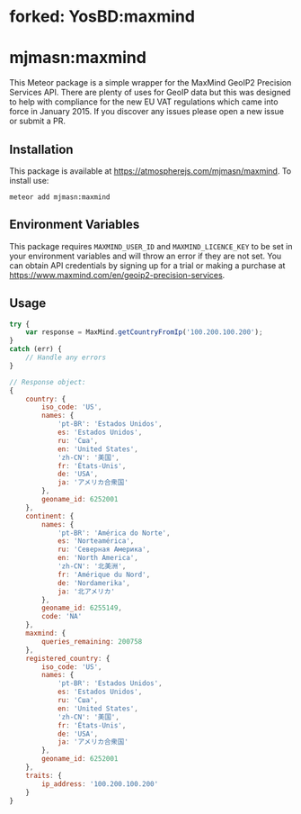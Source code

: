 # forked: YosBD:maxmind
# mjmasn:maxmind

This Meteor package is a simple wrapper for the MaxMind GeoIP2 Precision Services API. There are plenty of uses for GeoIP data but this was designed to help with compliance for the new EU VAT regulations which came into force in January 2015. If you discover any issues please open a new issue or submit a PR.

## Installation
This package is available at https://atmospherejs.com/mjmasn/maxmind. To install use:

```meteor add mjmasn:maxmind```

## Environment Variables
This package requires ```MAXMIND_USER_ID``` and ```MAXMIND_LICENCE_KEY``` to be set in your environment variables and will throw an error if they are not set. You can obtain API credentials by signing up for a trial or making a purchase at https://www.maxmind.com/en/geoip2-precision-services.

## Usage
```javascript
try {
    var response = MaxMind.getCountryFromIp('100.200.100.200');
}
catch (err) {
    // Handle any errors
}

// Response object:
{
    country: {
        iso_code: 'US',
        names: {
            'pt-BR': 'Estados Unidos',
            es: 'Estados Unidos',
            ru: 'Сша',
            en: 'United States',
            'zh-CN': '美国',
            fr: 'États-Unis',
            de: 'USA',
            ja: 'アメリカ合衆国'
        },
        geoname_id: 6252001
    },
    continent: {
        names: {
            'pt-BR': 'América do Norte',
            es: 'Norteamérica',
            ru: 'Северная Америка',
            en: 'North America',
            'zh-CN': '北美洲',
            fr: 'Amérique du Nord',
            de: 'Nordamerika',
            ja: '北アメリカ'
        },
        geoname_id: 6255149,
        code: 'NA'
    },
    maxmind: {
        queries_remaining: 200758
    },
    registered_country: {
        iso_code: 'US',
        names: {
            'pt-BR': 'Estados Unidos',
            es: 'Estados Unidos',
            ru: 'Сша',
            en: 'United States',
            'zh-CN': '美国',
            fr: 'États-Unis',
            de: 'USA',
            ja: 'アメリカ合衆国'
        },
        geoname_id: 6252001
    },
    traits: {
        ip_address: '100.200.100.200'
    }
}
```
